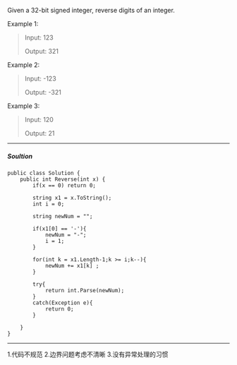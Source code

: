Given a 32-bit signed integer, reverse digits of an integer.

Example 1:

>Input: 123
>
>Output: 321

Example 2:

>Input: -123
>
>Output: -321

Example 3:

>Input: 120
>
>Output: 21

----

##### Soultion

```
public class Solution {
    public int Reverse(int x) {
        if(x == 0) return 0;
        
        string x1 = x.ToString();
        int i = 0;
        
        string newNum = "";
        
        if(x1[0] == '-'){
            newNum = "-";
            i = 1;
        }
        
        for(int k = x1.Length-1;k >= i;k--){
            newNum += x1[k] ;
        }
        
        try{
            return int.Parse(newNum);
        }
        catch(Exception e){
            return 0;
        }
        
    }
}
```

-----
1.代码不规范
2.边界问题考虑不清晰
3.没有异常处理的习惯